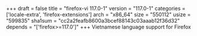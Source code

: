 +++
draft = false
title = "firefox-vi 117.0-1"
version = "117.0-1"
categories = ['locale-extra', 'firefox-extensions']
arch = "x86_64"
size = "550112"
usize = "599835"
sha1sum = "cc2a2feafb8600a3bcef88143c03aaab12f36d32"
depends = "['firefox>=117.0']"
+++
Vietnamese language support for Firefox
